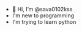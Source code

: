 - 👋 Hi, I’m @sava0102kss
- I'm new to programming
- I'm trying to learn python
<!---
sava0102kss/sava0102kss is a ✨ special ✨ repository because its `README.md` (this file) appears on your GitHub profile.
You can click the Preview link to take a look at your changes.
--->
